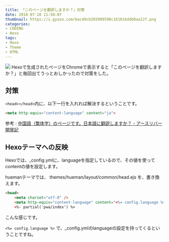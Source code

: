 ```yaml
---
title: 「このページを翻訳しますか？」対策
date: 2018-07-10 21:50:07
thumbnail: https://i.gyazo.com/bac49cb265909598c161016ddb0aa12f.png
categories:
- CODING
- Hexo
tags:
- Hexo
- Theme
- HTML
---
```

![](https://i.gyazo.com/bac49cb265909598c161016ddb0aa12f.png)
Hexoで生成されたページをChromeで表示すると「このページを翻訳しますか？」と毎回出てうっとおしかったので対策をした。

## 対策

`<head></head>`内に、以下一行を入れれば解決するということです。
```html
<meta http-equiv="content-language" content="ja">
```

参考 : [中国語（繁体字）のページです。日本語に翻訳しますか？ \- アースリバー開発記](http://ejoun.hatenablog.com/entry/2017/09/04/235605)

## Hexoテーマへの反映

Hexoでは、_config.ymlに、languageを指定しているので、その値を使ってcontentの値を設定します。

huemanテーマでは、
themes/hueman/layout/common/head.ejs
を、書き換えます。

```html
<head>
    <meta charset="utf-8" />
    <meta http-equiv="content-language" content="<%= config.language %>">
    <%- partial('pwa/index') %>
```
こんな感じです。

`<%= config.language %>`
で、_config.ymlのlanguageの設定を持ってくるということですね。
